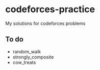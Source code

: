 # codeforces-practice
My solutions for codeforces problems

## To do
* random_walk
* strongly_composite
* cow_treats
